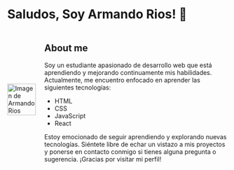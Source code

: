 # Saludos, Soy Armando Rios! 👋

<div style="display: flex; flex-direction: row; align-items: center;">
  <div style="max-width: 50%; max-height: 300px;">
    <img src="https://probot.media/AtP5iUW8Xg.png" alt="Imagen de Armando Rios" style="width: 100%; height: 100%;">
  </div>
  <div style="flex-grow: 1; padding-left: 20px;">
    <h2>About me</h2>
    <p>Soy un estudiante apasionado de desarrollo web que está aprendiendo y mejorando continuamente mis habilidades. Actualmente, me encuentro enfocado en aprender las siguientes tecnologías:</p>
    <ul>
      <li>HTML</li>
      <li>CSS</li>
      <li>JavaScript</li>
      <li>React</li>
    </ul>
    <p>Estoy emocionado de seguir aprendiendo y explorando nuevas tecnologías. Siéntete libre de echar un vistazo a mis proyectos y ponerse en contacto conmigo si tienes alguna pregunta o sugerencia. ¡Gracias por visitar mi perfil!</p>
  </div>
</div>
